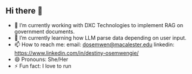 ## Hi there 👋
- 🔭 I’m currently working with DXC Technologies to implement RAG on government documents.
- 🌱 I’m currently learning how LLM parse data depending on user input.
- 📫 How to reach me: email: dosemwen@macalester.edu linkedin: https://www.linkedin.com/in/destiny-osemwengie/
- 😄 Pronouns: She/Her
- ⚡ Fun fact: I love to run 

<!--
**DestinyOps/DestinyOps** is a ✨ _special_ ✨ repository because its `README.md` (this file) appears on your GitHub profile.
- 🔭 I’m currently working with DXC Technologies to implement RAG on government documents
- 🌱 I’m currently learning how to journal
- 💬 Ask me about ...
- 📫 How to reach me: email: dosemwen@macalester.edu
- 😄 Pronouns: She/Her
- ⚡ Fun fact: I love to run 
-->
